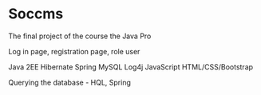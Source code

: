 # Soccms

The final project of the course the Java Pro

Log in page, registration page, role user

Java 2EE
Hibernate 
Spring
MySQL
Log4j
JavaScript 
HTML/CSS/Bootstrap

Querying the database - HQL, Spring
